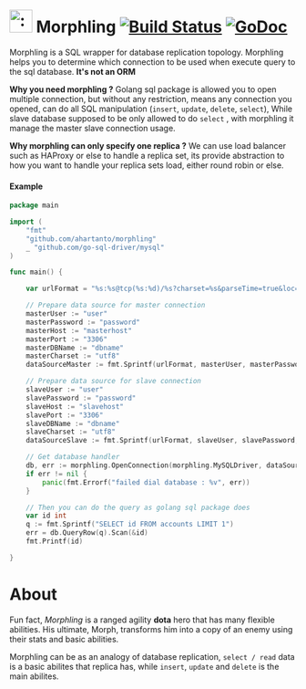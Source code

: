 # <img src="https://d1u5p3l4wpay3k.cloudfront.net/dota2_gamepedia/7/7b/Morphling_icon.png?version=e3fb6a35e9420dff83b5bcf3015a816c" width="40" height="40" alt=":morphling:" class="emoji" title=":morphling:"/> Morphling [![Build Status](https://travis-ci.org/ahartanto/morphling.svg?branch=master)](https://travis-ci.org/ahartanto/morphling) [![GoDoc](https://godoc.org/github.com/ahartanto/morphling?status.svg)](https://godoc.org/github.com/ahartanto/morphling)

Morphling is a SQL wrapper for database replication topology. Morphling helps you to determine which connection to be
used when execute query to the sql database. **It's not an ORM**

**Why you need morphling ?**
Golang sql package is allowed you to open multiple connection, but without any restriction, means any connection you
opened, can do all SQL manipulation (`insert`, `update`, `delete`, `select`), While slave database supposed to be only
allowed to do `select` , with morphling it manage the master slave connection usage.

**Why morphling can only specify one replica ?** We can use load balancer such as HAProxy or else to handle a replica
set, its provide abstraction to how you want to handle your replica sets load, either round robin or else.

#### Example

```go
package main

import (
    "fmt"
    "github.com/ahartanto/morphling"
    _ "github.com/go-sql-driver/mysql"
)

func main() {

    var urlFormat = "%s:%s@tcp(%s:%d)/%s?charset=%s&parseTime=true&loc=Local"

    // Prepare data source for master connection
    masterUser := "user"
    masterPassword := "password"
    masterHost := "masterhost"
    masterPort := "3306"
    masterDBName := "dbname"
    masterCharset := "utf8"
    dataSourceMaster := fmt.Sprintf(urlFormat, masterUser, masterPassword,masterHost, masterPort, masterDBName, masterCharset)

    // Prepare data source for slave connection
    slaveUser := "user"
    slavePassword := "password"
    slaveHost := "slavehost"
    slavePort := "3306"
    slaveDBName := "dbname"
    slaveCharset := "utf8"
    dataSourceSlave := fmt.Sprintf(urlFormat, slaveUser, slavePassword,slaveHost, slavePort, slaveDBName, slaveCharset)

    // Get database handler
    db, err := morphling.OpenConnection(morphling.MySQLDriver, dataSourceMaster, dataSourceSlave)
    if err != nil {
        panic(fmt.Errorf("failed dial database : %v", err))
    }

    // Then you can do the query as golang sql package does
    var id int
    q := fmt.Sprintf("SELECT id FROM accounts LIMIT 1")
    err = db.QueryRow(q).Scan(&id)
    fmt.Printf(id)

}
```

# About

Fun fact, *Morphling* is a ranged agility **dota** hero that has many flexible abilities. His ultimate, Morph,
transforms him into a copy of an enemy using their stats and basic abilities.

Morphling can be as an analogy of database replication, `select / read` data is a basic abilites that replica has,
while `insert`, `update` and `delete` is the main abilites.